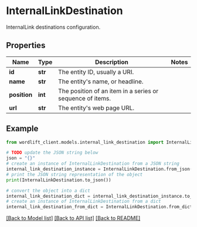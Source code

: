 # InternalLinkDestination

InternalLink destinations configuration.

## Properties

Name | Type | Description | Notes
------------ | ------------- | ------------- | -------------
**id** | **str** | The entity ID, usually a URI. | 
**name** | **str** | The entity&#39;s name, or headline. | 
**position** | **int** | The position of an item in a series or sequence of items. | 
**url** | **str** | The entity&#39;s web page URL. | 

## Example

```python
from wordlift_client.models.internal_link_destination import InternalLinkDestination

# TODO update the JSON string below
json = "{}"
# create an instance of InternalLinkDestination from a JSON string
internal_link_destination_instance = InternalLinkDestination.from_json(json)
# print the JSON string representation of the object
print(InternalLinkDestination.to_json())

# convert the object into a dict
internal_link_destination_dict = internal_link_destination_instance.to_dict()
# create an instance of InternalLinkDestination from a dict
internal_link_destination_from_dict = InternalLinkDestination.from_dict(internal_link_destination_dict)
```
[[Back to Model list]](../README.md#documentation-for-models) [[Back to API list]](../README.md#documentation-for-api-endpoints) [[Back to README]](../README.md)


